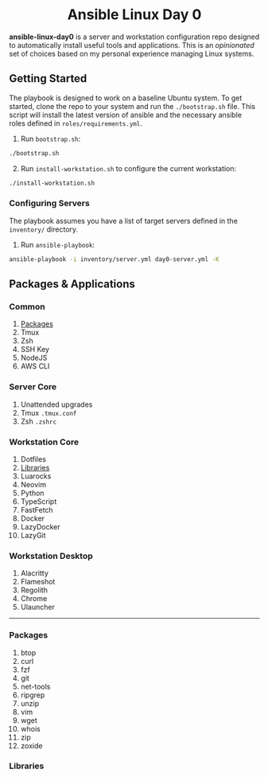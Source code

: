 <div align="center">
    <h1>Ansible Linux Day 0</h1>
</div>

**ansible-linux-day0** is a server and workstation configuration repo designed 
to automatically install useful tools and applications. This is an
_opinionated_ set of choices based on my personal experience managing Linux 
systems.

## Getting Started

The playbook is designed to work on a baseline Ubuntu system. To get started, 
clone the repo to your system and run the `./bootstrap.sh` file. This script 
will install the latest version of ansible and the necessary ansible roles
defined in `roles/requirements.yml`.

1. Run `bootstrap.sh`:

```bash
./bootstrap.sh
```

2. Run `install-workstation.sh` to configure the current workstation:

```bash
./install-workstation.sh
```

### Configuring Servers

The playbook assumes you have a list of target servers defined in the 
`inventory/` directory.

1. Run `ansible-playbook`:

```bash
ansible-playbook -i inventory/server.yml day0-server.yml -K
```

## Packages & Applications

### Common

1. [Packages](#packages)
2. Tmux
3. Zsh
4. SSH Key
5. NodeJS
6. AWS CLI

### Server Core

1. Unattended upgrades
2. Tmux `.tmux.conf`
3. Zsh `.zshrc`

### Workstation Core

1. Dotfiles
2. [Libraries](#libraries)
3. Luarocks
4. Neovim
5. Python
6. TypeScript
7. FastFetch
8. Docker
9. LazyDocker
10. LazyGit

### Workstation Desktop

1. Alacritty
2. Flameshot
3. Regolith
4. Chrome
5. Ulauncher

---

### Packages

1. btop
2. curl
3. fzf
4. git
5. net-tools
6. ripgrep
7. unzip
8. vim
9. wget
10. whois
11. zip
12. zoxide

### Libraries
